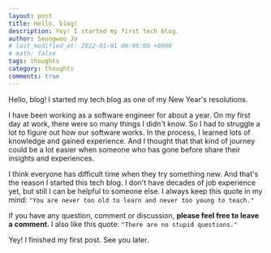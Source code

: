 ```yaml
---
layout: post
title: Hello, blog!
description: Yey! I started my first tech blog.
author: Seungwoo Jo
# last_modified_at: 2022-01-01 00:00:00 +0900
# math: false
tags: thoughts
category: thoughts
comments: true
---
```


Hello, blog! I started my tech blog as one of my New Year's resolutions.

I have been working as a software engineer for about a year. On my first day at work, there were so many things I didn't know. So I had to struggle a lot to figure out how our software works. In the process, I learned lots of knowledge and gained experience. And I thought that that kind of journey could be a lot easier when someone who has gone before share their insights and experiences.

I think everyone has difficult time when they try something new. And that's the reason I started this tech blog. I don't have decades of job experience yet, but still I can be helpful to someone else. I always keep this quote in my mind: `"You are never too old to learn and never too young to teach."`

If you have any question, comment or discussion, **please feel free to leave a comment**. I also like this quote: `"There are no stupid questions."`

Yey! I finished my first post. See you later.
